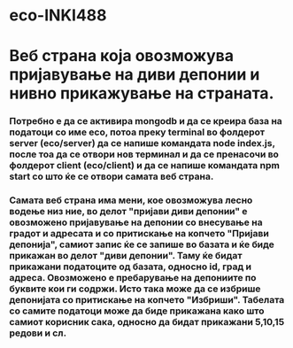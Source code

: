 # eco-INKI488

# Веб страна која овозможува пријавување на диви депонии и нивно прикажување на страната.

### Потребно е да се активира mongodb и да се креира база на податоци со име eco, потоа преку terminal во фолдерот server (eco/server) да се напише командата node index.js, после тоа да се отвори нов терминал и да се пренасочи во фолдерот client (eco/client) и да се напише командата npm start со што ќе се отвори самата веб страна.


### Самата веб страна има мени, кое овозможува лесно водење низ ние, во делот "пријави диви депонии" е овозможено пријавување на депонии со внесување на градот и адресата и  со притискање на копчето "Пријави депонија", самиот запис ќе се запише во базата и ќе биде прикажан во делот "диви депонии". Таму ќе бидат прикажани податоците од базата, односно  id, град и адреса. Овозможено е пребарување на депониите по буквите кои ги содржи. Исто така може да се избрише депонијата со притискање на копчето "Избриши". Табелата со самите податоци може да биде прикажана како што самиот корисник сака, односно да бидат прикажани 5,10,15 редови и сл.


